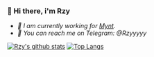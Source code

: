 ### 🥀 Hi there, i'm Rzy

- *🍹 I am currently working for [Mynt](https://mynt.industries).*
- *🍇 You can reach me on Telegram: @Rzyyyyy*


[![Rzy's github stats](https://github-readme-stats.vercel.app/api?username=Riziebtw)](https://github.com/anuraghazra/github-readme-stats)
[![Top Langs](https://github-readme-stats.vercel.app/api/top-langs/?username=Riziebtw&layout=compact)](https://github.com/anuraghazra/github-readme-stats)
